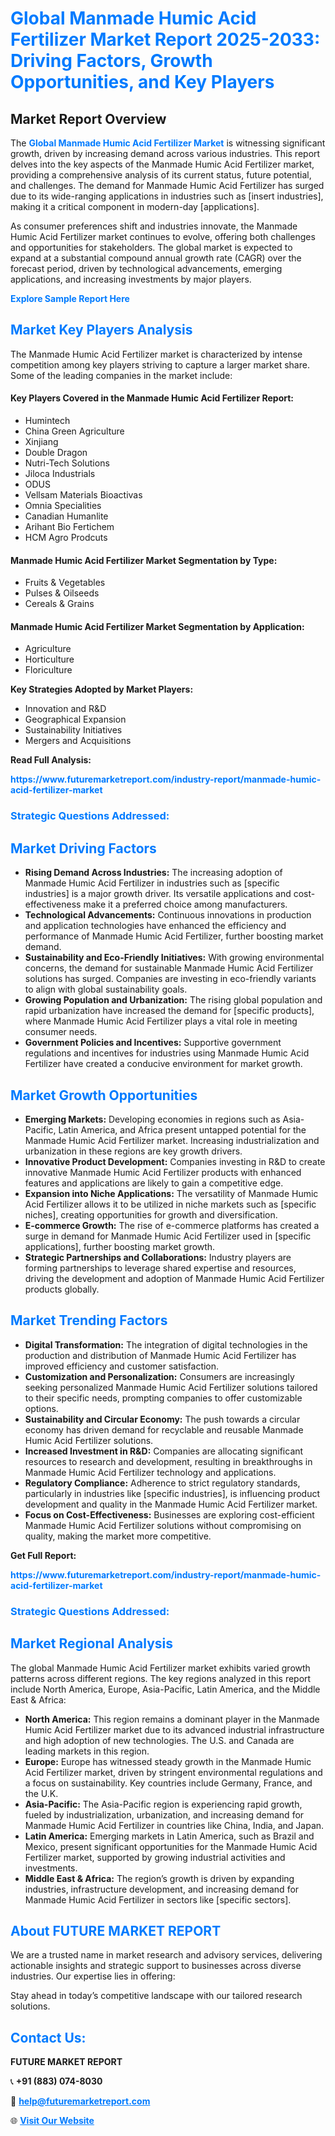 <h1 style="color: #007BFF;">Global Manmade Humic Acid Fertilizer Market Report 2025-2033: Driving Factors, Growth Opportunities, and Key Players</h1>

<section id="overview">
<h2>Market Report Overview</h2>
<p>The <a href="https://www.futuremarketreport.com/industry-report/manmade-humic-acid-fertilizer-market" style="color: #007BFF; text-decoration: none;"><strong>Global Manmade Humic Acid Fertilizer Market</strong></a> is witnessing significant growth, driven by increasing demand across various industries. This report delves into the key aspects of the Manmade Humic Acid Fertilizer market, providing a comprehensive analysis of its current status, future potential, and challenges. The demand for Manmade Humic Acid Fertilizer has surged due to its wide-ranging applications in industries such as [insert industries], making it a critical component in modern-day [applications].</p>
<p>As consumer preferences shift and industries innovate, the Manmade Humic Acid Fertilizer market continues to evolve, offering both challenges and opportunities for stakeholders. The global market is expected to expand at a substantial compound annual growth rate (CAGR) over the forecast period, driven by technological advancements, emerging applications, and increasing investments by major players.</p>
</section>

<section id="overview">
<p><a href="https://www.futuremarketreport.com/request-sample/reportId=58458" style="color: #007BFF; text-decoration: none;"><strong>Explore Sample Report Here</strong></a></p>
</section>

<section id="key-players">
<h2 style="color: #007BFF;">Market Key Players Analysis</h2>
<p>The Manmade Humic Acid Fertilizer market is characterized by intense competition among key players striving to capture a larger market share. Some of the leading companies in the market include:</p>
<h4>Key Players Covered in the Manmade Humic Acid Fertilizer Report:</h4>
<ul><li>Humintech</li><li>China Green Agriculture</li><li>Xinjiang</li><li>Double Dragon</li><li>Nutri-Tech Solutions</li><li>Jiloca Industrials</li><li>ODUS</li><li>Vellsam Materials Bioactivas</li><li>Omnia Specialities</li><li>Canadian Humanlite</li><li>Arihant Bio Fertichem</li><li>HCM Agro Prodcuts</li></ul>
<h4>Manmade Humic Acid Fertilizer Market Segmentation by Type:</h4>
<ul><li>Fruits &amp; Vegetables</li><li>Pulses &amp; Oilseeds</li><li>Cereals &amp; Grains</li></ul>

<h4>Manmade Humic Acid Fertilizer Market Segmentation by Application:</h4>
<ul><li>Agriculture</li><li>Horticulture</li><li>Floriculture</li></ul>
<p><strong>Key Strategies Adopted by Market Players:</strong></p>
<ul>
<li>Innovation and R&D</li>
<li>Geographical Expansion</li>
<li>Sustainability Initiatives</li>
<li>Mergers and Acquisitions</li>
</ul>
</section>

<section>
<p><strong>Read Full Analysis: </strong></p><a href="https://www.futuremarketreport.com/industry-report/manmade-humic-acid-fertilizer-market" style="color: #007BFF; text-decoration: none;"><strong>https://www.futuremarketreport.com/industry-report/manmade-humic-acid-fertilizer-market</strong></a>
<h3 style="color: #007BFF;">Strategic Questions Addressed:</h3>
</section>

<section id="driving-factors">
<h2 style="color: #007BFF;">Market Driving Factors</h2>
<ul>
<li><strong>Rising Demand Across Industries:</strong> The increasing adoption of Manmade Humic Acid Fertilizer in industries such as [specific industries] is a major growth driver. Its versatile applications and cost-effectiveness make it a preferred choice among manufacturers.</li>
<li><strong>Technological Advancements:</strong> Continuous innovations in production and application technologies have enhanced the efficiency and performance of Manmade Humic Acid Fertilizer, further boosting market demand.</li>
<li><strong>Sustainability and Eco-Friendly Initiatives:</strong> With growing environmental concerns, the demand for sustainable Manmade Humic Acid Fertilizer solutions has surged. Companies are investing in eco-friendly variants to align with global sustainability goals.</li>
<li><strong>Growing Population and Urbanization:</strong> The rising global population and rapid urbanization have increased the demand for [specific products], where Manmade Humic Acid Fertilizer plays a vital role in meeting consumer needs.</li>
<li><strong>Government Policies and Incentives:</strong> Supportive government regulations and incentives for industries using Manmade Humic Acid Fertilizer have created a conducive environment for market growth.</li>
</ul>
</section>

<section id="growth-opportunities">
<h2 style="color: #007BFF;">Market Growth Opportunities</h2>
<ul>
<li><strong>Emerging Markets:</strong> Developing economies in regions such as Asia-Pacific, Latin America, and Africa present untapped potential for the Manmade Humic Acid Fertilizer market. Increasing industrialization and urbanization in these regions are key growth drivers.</li>
<li><strong>Innovative Product Development:</strong> Companies investing in R&D to create innovative Manmade Humic Acid Fertilizer products with enhanced features and applications are likely to gain a competitive edge.</li>
<li><strong>Expansion into Niche Applications:</strong> The versatility of Manmade Humic Acid Fertilizer allows it to be utilized in niche markets such as [specific niches], creating opportunities for growth and diversification.</li>
<li><strong>E-commerce Growth:</strong> The rise of e-commerce platforms has created a surge in demand for Manmade Humic Acid Fertilizer used in [specific applications], further boosting market growth.</li>
<li><strong>Strategic Partnerships and Collaborations:</strong> Industry players are forming partnerships to leverage shared expertise and resources, driving the development and adoption of Manmade Humic Acid Fertilizer products globally.</li>
</ul>
</section>

<section id="trending-factors">
<h2 style="color: #007BFF;">Market Trending Factors</h2>
<ul>
<li><strong>Digital Transformation:</strong> The integration of digital technologies in the production and distribution of Manmade Humic Acid Fertilizer has improved efficiency and customer satisfaction.</li>
<li><strong>Customization and Personalization:</strong> Consumers are increasingly seeking personalized Manmade Humic Acid Fertilizer solutions tailored to their specific needs, prompting companies to offer customizable options.</li>
<li><strong>Sustainability and Circular Economy:</strong> The push towards a circular economy has driven demand for recyclable and reusable Manmade Humic Acid Fertilizer solutions.</li>
<li><strong>Increased Investment in R&D:</strong> Companies are allocating significant resources to research and development, resulting in breakthroughs in Manmade Humic Acid Fertilizer technology and applications.</li>
<li><strong>Regulatory Compliance:</strong> Adherence to strict regulatory standards, particularly in industries like [specific industries], is influencing product development and quality in the Manmade Humic Acid Fertilizer market.</li>
<li><strong>Focus on Cost-Effectiveness:</strong> Businesses are exploring cost-efficient Manmade Humic Acid Fertilizer solutions without compromising on quality, making the market more competitive.</li>
</ul>
</section>

<section>
<p><strong>Get Full Report: </strong></p><a href="https://www.futuremarketreport.com/industry-report/manmade-humic-acid-fertilizer-market" style="color: #007BFF; text-decoration: none;"><strong>https://www.futuremarketreport.com/industry-report/manmade-humic-acid-fertilizer-market</strong></a>
<h3 style="color: #007BFF;">Strategic Questions Addressed:</h3>
</section>


<section id="regional-analysis">
<h2 style="color: #007BFF;">Market Regional Analysis</h2>
<p>The global Manmade Humic Acid Fertilizer market exhibits varied growth patterns across different regions. The key regions analyzed in this report include North America, Europe, Asia-Pacific, Latin America, and the Middle East & Africa:</p>
<ul>
<li><strong>North America:</strong> This region remains a dominant player in the Manmade Humic Acid Fertilizer market due to its advanced industrial infrastructure and high adoption of new technologies. The U.S. and Canada are leading markets in this region.</li>
<li><strong>Europe:</strong> Europe has witnessed steady growth in the Manmade Humic Acid Fertilizer market, driven by stringent environmental regulations and a focus on sustainability. Key countries include Germany, France, and the U.K.</li>
<li><strong>Asia-Pacific:</strong> The Asia-Pacific region is experiencing rapid growth, fueled by industrialization, urbanization, and increasing demand for Manmade Humic Acid Fertilizer in countries like China, India, and Japan.</li>
<li><strong>Latin America:</strong> Emerging markets in Latin America, such as Brazil and Mexico, present significant opportunities for the Manmade Humic Acid Fertilizer market, supported by growing industrial activities and investments.</li>
<li><strong>Middle East & Africa:</strong> The region’s growth is driven by expanding industries, infrastructure development, and increasing demand for Manmade Humic Acid Fertilizer in sectors like [specific sectors].</li>
</ul>
</section>

<footer>
<h2 style="color: #007BFF;">About FUTURE MARKET REPORT</h2>
<p>We are a trusted name in market research and advisory services, delivering actionable insights and strategic support to businesses across diverse industries. Our expertise lies in offering:</p>

<p>Stay ahead in today’s competitive landscape with our tailored research solutions.</p>

<h2 style="color: #007BFF;">Contact Us:</h2>
<p><strong>FUTURE MARKET REPORT</strong></p>
<p>📞 <strong>+91 (883) 074-8030</strong></p>
<p>📧 <strong><a href="mailto:help@futuremarketreport.com" style="color: #007BFF;">help@futuremarketreport.com</a></strong></p>
<p>🌐 <strong><a href="https://www.futuremarketreport.com/" style="color: #007BFF;">Visit Our Website</a></strong></p>
</footer>